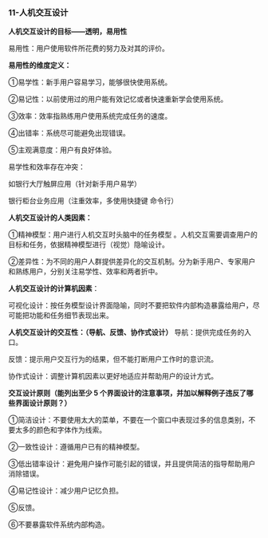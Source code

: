 ### **11**-人机交互设计

**人机交互设计的目标——透明，易用性**

易用性：用户使用软件所花费的努力及对其的评价。



**易用性的维度定义：**

①易学性：新手用户容易学习，能够很快使用系统。

②易记性：以前使用过的用户能有效记忆或者快速重新学会使用系统。

③效率：效率指熟练用户使用系统完成任务的速度。

④出错率：系统尽可能避免出现错误。

⑤主观满意度：用户有良好体验。

易学性和效率存在冲突：

如银行大厅触屏应用（针对新手用户易学）

银行柜台业务应用（注重效率，多使用快捷键 命令行）



**人机交互设计的人类因素：**

①精神模型：用户进行人机交互时头脑中的任务模型 。人机交互需要调查用户的目标和任务，依据精神模型进行（视觉）隐喻设计。

②差异性：为不同的用户人群提供差异化的交互机制。分为新手用户、专家用户和熟练用户，分别关注易学性、效率和两者折中。



**人机交互设计的计算机因素**：

可视化设计：按任务模型设计界面隐喻，同时不要把软件内部构造暴露给用户，尽可能把功能和任务细节表现出来。



**人机交互设计的交互性：（导航、反馈、协作式设计）** 
导航：提供完成任务的入口。 

反馈：提示用户交互行为的结果，但不能打断用户工作时的意识流。

协作式设计：调整计算机因素以更好地适应并帮助用户的设计方式。



**交互设计原则（能列出至少 5 个界面设计的注意事项，并加以解释例子违反了哪些界面设计原则？）**

①简洁设计：不要使用太大的菜单，不要在一个窗口中表现过多的信息类别，不要太多的颜色和字体作为线索。

②一致性设计：遵循用户已有的精神模型。

③低出错率设计：避免用户操作可能引起的错误，并且提供简洁的指导帮助用户消除错误。

④易记性设计：减少用户记忆负担。 

⑤反馈。

⑥不要暴露软件系统内部构造。

